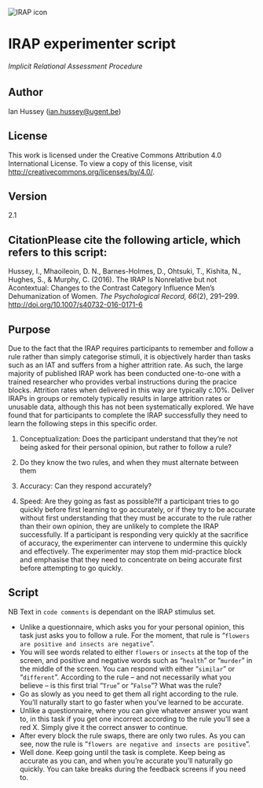 ![IRAP icon](https://github.com/ianhussey/OpenSourceIRAP/blob/master/screenshots/icon_256x256.png?raw=true)

# IRAP experimenter script

###### Implicit Relational Assessment Procedure

<div style="page-break-after: always;"></div>

## Author
Ian Hussey (ian.hussey@ugent.be) 

## License
This work is licensed under the Creative Commons Attribution 4.0 International License. To view a copy of this license, visit http://creativecommons.org/licenses/by/4.0/.
## Version
2.1

## CitationPlease cite the following article, which refers to this script:
Hussey, I., Mhaoileoin, D. N., Barnes-Holmes, D., Ohtsuki, T., Kishita, N., Hughes, S., & Murphy, C. (2016). The IRAP Is Nonrelative but not Acontextual: Changes to the Contrast Category Influence Men’s Dehumanization of Women. *The Psychological Record, 66*(2), 291–299. http://doi.org/10.1007/s40732-016-0171-6
## Purpose
Due to the fact that the IRAP requires participants to remember and follow a rule rather than simply categorise stimuli, it is objectively harder than tasks such as an IAT and suffers from a higher attrition rate. As such, the large majority of published IRAP work has been conducted one-to-one with a trained researcher who provides verbal instructions during the pracice blocks. Attrition rates when delivered in this way are typically c.10%. Deliver IRAPs in groups or remotely typically results in large attrition rates or unusable data, although this has not been systematically explored. We have found that for participants to complete the IRAP successfully they need to learn the following steps in this specific order. 

1.	Conceptualization: Does the participant understand that they’re not being asked for their personal opinion, but rather to follow a rule?

2. Do they know the two rules, and when they must alternate between them
3. Accuracy: Can they respond accurately?
4. Speed: Are they going as fast as possible?If a participant tries to go quickly before first learning to go accurately, or if they try to be accurate without first understanding that they must be accurate to the rule rather than their own opinion, they are unlikely to complete the IRAP successfully. If a participant is responding very quickly at the sacrifice of accuracy, the experimenter can intervene to undermine this quickly and effectively. The experimenter may stop them mid-practice block and emphasise that they need to concentrate on being accurate first before attempting to go quickly. 

## Script 

NB Text in `code comments` is dependant on the IRAP stimulus set.

- Unlike a questionnaire, which asks you for your personal opinion, this task just asks you to follow a rule. For the moment, that rule is “`flowers are positive and insects are negative`”.
- You will see words related to either `flowers` or `insects` at the top of the screen, and positive and negative words such as “`health`” or “`murder`” in the middle of the screen. You can respond with either “`similar`” or “`different`”. According to the rule – and not necessarily what you believe – is this first trial “`True`” or “`False`”? What was the rule?
- Go as slowly as you need to get them all right according to the rule. You’ll naturally start to go faster when you’ve learned to be accurate.
- Unlike a questionnaire, where you can give whatever answer you want to, in this task if you get one incorrect according to the rule you’ll see a red X. Simply give it the correct answer to continue.
- After every block the rule swaps, there are only two rules. As you can see, now the rule is “`flowers are negative and insects are positive`”.
- Well done. Keep going until the task is complete. Keep being as accurate as you can, and when you’re accurate you’ll naturally go quickly. You can take breaks during the feedback screens if you need to.

